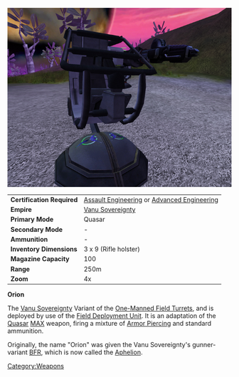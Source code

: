 ![](images/Orion.jpg "Orion.jpg")

|                            |                                                                                                                        |
| -------------------------- | ---------------------------------------------------------------------------------------------------------------------- |
| **Certification Required** | [Assault Engineering](Assault_Engineering.md "wikilink") or [Advanced Engineering](Advanced_Engineering.md "wikilink") |
| **Empire**                 | [Vanu Sovereignty](Vanu_Sovereignty.md "wikilink")                                                                     |
| **Primary Mode**           | Quasar                                                                                                                 |
| **Secondary Mode**         | \-                                                                                                                     |
| **Ammunition**             | \-                                                                                                                     |
| **Inventory Dimensions**   | 3 x 9 (Rifle holster)                                                                                                  |
| **Magazine Capacity**      | 100                                                                                                                    |
| **Range**                  | 250m                                                                                                                   |
| **Zoom**                   | 4x                                                                                                                     |

**Orion**

The [Vanu Sovereignty](Vanu_Sovereignty.md "wikilink") Variant of the
[One-Manned Field Turrets](One.$1.md "wikilink"), and is
deployed by use of the [Field Deployment
Unit](Field_Deployment_Unit.md "wikilink"). It is an adaptation of the
[Quasar](Quasar.md "wikilink") [MAX](MAX.md "wikilink") weapon, firing a
mixture of [Armor Piercing](Armor_Piercing.md "wikilink") and standard
ammunition.

Originally, the name "Orion" was given the Vanu Sovereignty's
gunner-variant [BFR](BFR.md "wikilink"), which is now called the
[Aphelion](Aphelion.md "wikilink").

[Category:Weapons](Category:Weapons.md "wikilink")

